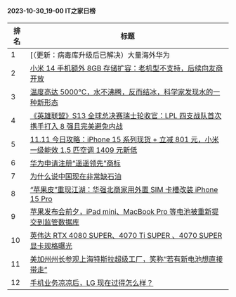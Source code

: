 #### 2023-10-30_19-00  IT之家日榜

| 排名 | 标题|
| --- | ---|
| 1 | [（更新：病毒库升级后已解决）大量海外华为 | 荣耀用户反馈称 Google 应用被手机识别为木马](https://www.ithome.com/0/728/431.htm) |
| 2 | [小米 14 手机额外 8GB 存储扩容：老机型不支持，后续向友商开放](https://www.ithome.com/0/728/528.htm) |
| 3 | [温度高达 5000℃，水不沸腾，反而结冰，科学家发现水的一种新形态](https://www.ithome.com/0/728/430.htm) |
| 4 | [《英雄联盟》S13 全球总决赛瑞士轮收官：LPL 四支战队首次携手打入 8 强且完美避免内战](https://www.ithome.com/0/728/415.htm) |
| 5 | [11.11 今日攻略：iPhone 15 系列现货 + 立减 801 元，小米一级能效 1.5 匹空调 1409 元新低](https://www.ithome.com/0/728/418.htm) |
| 6 | [华为申请注册“遥遥领先”商标](https://www.ithome.com/0/728/501.htm) |
| 7 | [为什么说中国现在非常缺石油](https://www.ithome.com/0/728/417.htm) |
| 8 | [“苹果皮”重现江湖：华强北商家用外置 SIM 卡槽改装 iPhone 15 Pro](https://www.ithome.com/0/728/482.htm) |
| 9 | [苹果发布会前夕，iPad mini、MacBook Pro 等电池被重新提交到监管数据库](https://www.ithome.com/0/728/448.htm) |
| 10 | [英伟达 RTX 4080 SUPER、4070 Ti SUPER 、4070 SUPER 显卡规格曝光](https://www.ithome.com/0/728/447.htm) |
| 11 | [美加州州长参观上海特斯拉超级工厂，笑称“若有新电池想直接带走”](https://www.ithome.com/0/728/461.htm) |
| 12 | [手机业务凉凉后，LG 现在过得怎么样？](https://www.ithome.com/0/728/414.htm) |

